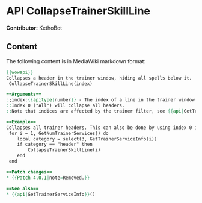 # API CollapseTrainerSkillLine

**Contributor:** KethoBot

## Content

The following content is in MediaWiki markdown format:

```mediawiki
{{wowapi}}
Collapses a header in the trainer window, hiding all spells below it.
 CollapseTrainerSkillLine(index)

==Arguments==
:;index:{{apitype|number}} - The index of a line in the trainer window (if the supplied index is not a header, an error is produced).
::Index 0 ("All") will collapse all headers.
::Note that indices are affected by the trainer filter, see {{api|GetTrainerServiceTypeFilter}}() and {{api|SetTrainerServiceTypeFilter}}()

==Example==
Collapses all trainer headers. This can also be done by using index 0 instead.
 for i = 1, GetNumTrainerServices() do
 	local category = select(3, GetTrainerServiceInfo(i))
 	if category == "header" then
 		CollapseTrainerSkillLine(i)
 	end
 end

==Patch changes==
* {{Patch 4.0.1|note=Removed.}}

==See also==
* {{api|GetTrainerServiceInfo}}()
```